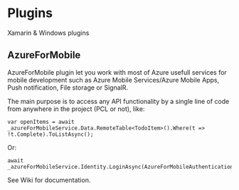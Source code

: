 # Plugins
Xamarin &amp; Windows plugins

## AzureForMobile

AzureForMobile plugin let you work with most of Azure usefull services for mobile development such as Azure Mobile Services/Azure Mobile Apps, Push notification, File storage or SignalR.

The main purpose is to access any API functionality by a single line of code from anywhere in the project (PCL or not), like:

    var openItems = await _azureForMobileService.Data.RemoteTable<TodoItem>().Where(t => !t.Complete).ToListAsync();

Or:

    await _azureForMobileService.Identity.LoginAsync(AzureForMobileAuthenticationProvider.Facebook);

See Wiki for documentation.
